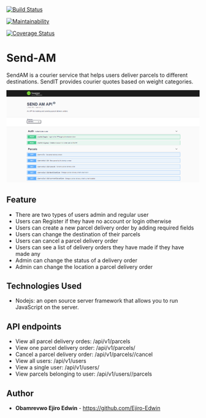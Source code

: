 [![Build Status](https://travis-ci.org/Ejiro-Edwin/SendAm.svg?branch=master)](https://travis-ci.org/Ejiro-Edwin/SendAm)

[![Maintainability](https://api.codeclimate.com/v1/badges/fb1920094e54376a3fcc/maintainability)](https://codeclimate.com/github/Ejiro-Edwin/SendAm/maintainability)

[![Coverage Status](https://coveralls.io/repos/github/Ejiro-Edwin/SendAm/badge.svg?branch=master)](https://coveralls.io/github/Ejiro-Edwin/SendAm?branch=master)

# Send-AM

SendAM is a courier service that helps users deliver parcels to different destinations. SendIT provides courier quotes based on weight categories.

![):](https://github.com/Ejiro-Edwin/SendAm/blob/master/API_INT.PNG)

## Feature
* There are two types of users admin and regular user
* Users can Register if they have no account or login otherwise
* Users can create a new parcel delivery order by adding required fields
* Users can change the destination of their parcels
* Users can cancel a parcel delivery order
* Users can see a list of delivery orders they have made if they have made any
* Admin can change the status of a delivery order
* Admin can change the location a parcel delivery order

## Technologies Used
* Nodejs: an open source server framework that allows you to run JavaScript on the server.


## API endpoints

* View all parcel delivery ordes: /api/v1/parcels
* View one parcel delivery order: /api/v1/parcels/<id>
* Cancel a parcel delivery order: /api/v1/parcels/<id>/cancel
* View all users:                 /api/v1/users
* View a single user:             /api/v1/users/<id>
* View parcels belonging to user: /api/v1/users/<id>/parcels

## Author
* **Obamrevwo Ejiro Edwin** - https://github.com/Ejiro-Edwin




